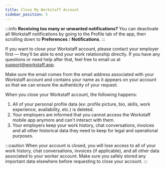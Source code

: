 ```yaml
---
title: Close My Workstaff Account
sidebar_position: 5
---
```


:::info
**Receiving too many or unwanted notifications?** You can deactivate all Workstaff notifications by going to the Profile tab of the app, then scrolling down to **Preferences** / **Notifications**.
:::

If you want to close your Workstaff account, please contact your employer first — they’ll be able to end your work relationship directly.
If you have any questions or need help after that, feel free to email us at <a href="mailto:support@workstaff.app">support@workstaff.app</a>. 

Make sure the email comes from the email address associated with your Workstaff account and contains your name as it appears on your account so that we can ensure the authenticity of your request.

When you close your Workstaff account, the following happens:
1. All of your personal profile data (ex: profile picture, bio, skills, work experience, availability, etc.) is deleted.
2. Your employers are informed that you cannot access the Workstaff mobile app anymore and can't interact with them.
3. Your employers keep your work history, chat conversations, invoices and all other historical data they need to keep for legal and operational purposes.

:::caution
When your account is closed, you will lose access to all of your work history, chat conversations, invoices (if applicable), and all other data associated to your worker account.
Make sure you safely stored any important data elsewhere before requesting to close your account.
:::

